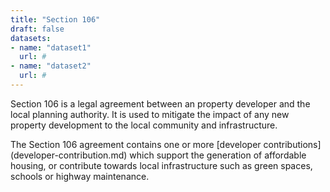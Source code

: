 ```yaml
---
title: "Section 106"
draft: false
datasets:
- name: "dataset1"
  url: #
- name: "dataset2"
  url: #
---
```


Section 106 is a legal agreement between an property developer and the local planning authority. It is used to mitigate the impact of any new property development to the local community and infrastructure.

The Section 106 agreement contains one or more [developer contributions] (developer-contribution.md) which support the generation of affordable housing, or contribute towards local infrastructure such as green spaces, schools or highway maintenance.  

